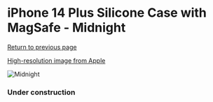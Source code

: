 # iPhone 14 Plus Silicone Case with MagSafe - Midnight

[Return to previous page](/iphone_14)

[High-resolution image from Apple](https://store.storeimages.cdn-apple.com/8756/as-images.apple.com/is/MPT33?wid=4500&hei=4500&fmt=png)

<div style="width: 384px"><img src="/everypreview/MPT33.png" alt="Midnight"></div>

### Under construction
